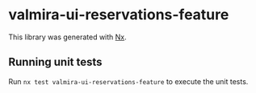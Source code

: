 # valmira-ui-reservations-feature

This library was generated with [Nx](https://nx.dev).

## Running unit tests

Run `nx test valmira-ui-reservations-feature` to execute the unit tests.
